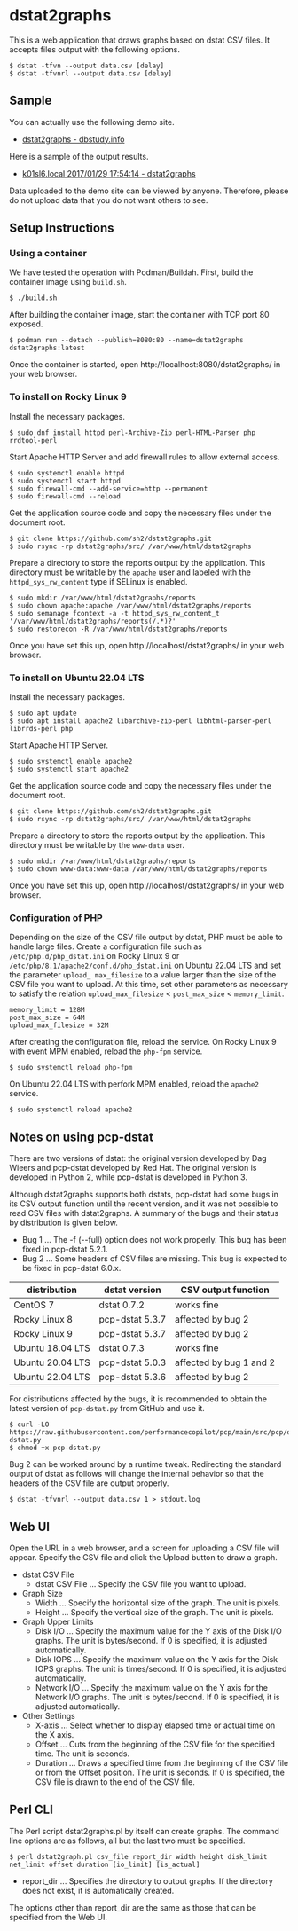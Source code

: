# dstat2graphs

This is a web application that draws graphs based on dstat CSV files.
It accepts files output with the following options.

    $ dstat -tfvn --output data.csv [delay]
    $ dstat -tfvnrl --output data.csv [delay]

## Sample

You can actually use the following demo site.

- [dstat2graphs - dbstudy.info](https://dbstudy.info/dstat2graphs/)

Here is a sample of the output results.

- [k01sl6.local 2017/01/29 17:54:14 - dstat2graphs](https://dbstudy.info/sample/reports/20230312-002928_HTurMGXN/)

Data uploaded to the demo site can be viewed by anyone.
Therefore, please do not upload data that you do not want others to see.

## Setup Instructions

### Using a container

We have tested the operation with Podman/Buildah.
First, build the container image using `build.sh`.

    $ ./build.sh

After building the container image, start the container with TCP port 80 exposed.

    $ podman run --detach --publish=8080:80 --name=dstat2graphs dstat2graphs:latest

Once the container is started, open http://localhost:8080/dstat2graphs/ in your web browser.

### To install on Rocky Linux 9

Install the necessary packages.

    $ sudo dnf install httpd perl-Archive-Zip perl-HTML-Parser php rrdtool-perl

Start Apache HTTP Server and add firewall rules to allow external access.

    $ sudo systemctl enable httpd
    $ sudo systemctl start httpd
    $ sudo firewall-cmd --add-service=http --permanent
    $ sudo firewall-cmd --reload

Get the application source code and copy the necessary files under the document root.

    $ git clone https://github.com/sh2/dstat2graphs.git
    $ sudo rsync -rp dstat2graphs/src/ /var/www/html/dstat2graphs

Prepare a directory to store the reports output by the application.
This directory must be writable by the `apache` user and labeled with the `httpd_sys_rw_content` type if SELinux is enabled.

    $ sudo mkdir /var/www/html/dstat2graphs/reports
    $ sudo chown apache:apache /var/www/html/dstat2graphs/reports
    $ sudo semanage fcontext -a -t httpd_sys_rw_content_t '/var/www/html/dstat2graphs/reports(/.*)?'
    $ sudo restorecon -R /var/www/html/dstat2graphs/reports

Once you have set this up, open http://localhost/dstat2graphs/ in your web browser.

### To install on Ubuntu 22.04 LTS

Install the necessary packages.

    $ sudo apt update
    $ sudo apt install apache2 libarchive-zip-perl libhtml-parser-perl librrds-perl php

Start Apache HTTP Server.

    $ sudo systemctl enable apache2
    $ sudo systemctl start apache2

Get the application source code and copy the necessary files under the document root.

    $ git clone https://github.com/sh2/dstat2graphs.git
    $ sudo rsync -rp dstat2graphs/src/ /var/www/html/dstat2graphs

Prepare a directory to store the reports output by the application.
This directory must be writable by the `www-data` user.

    $ sudo mkdir /var/www/html/dstat2graphs/reports
    $ sudo chown www-data:www-data /var/www/html/dstat2graphs/reports

Once you have set this up, open http://localhost/dstat2graphs/ in your web browser.

### Configuration of PHP

Depending on the size of the CSV file output by dstat, PHP must be able to handle large files.
Create a configuration file such as `/etc/php.d/php_dstat.ini` on Rocky Linux 9 or `/etc/php/8.1/apache2/conf.d/php_dstat.ini` on Ubuntu 22.04 LTS and set the parameter `upload_ max_filesize` to a value larger than the size of the CSV file you want to upload.
At this time, set other parameters as necessary to satisfy the relation `upload_max_filesize` < `post_max_size` < `memory_limit`.

    memory_limit = 128M
    post_max_size = 64M
    upload_max_filesize = 32M

After creating the configuration file, reload the service.
On Rocky Linux 9 with event MPM enabled, reload the `php-fpm` service.

    $ sudo systemctl reload php-fpm

On Ubuntu 22.04 LTS with perfork MPM enabled, reload the `apache2` service.

    $ sudo systemctl reload apache2

## Notes on using pcp-dstat

There are two versions of dstat: the original version developed by Dag Wieers and pcp-dstat developed by Red Hat. The original version is developed in Python 2, while pcp-dstat is developed in Python 3.

Although dstat2graphs supports both dstats, pcp-dstat had some bugs in its CSV output function until the recent version, and it was not possible to read CSV files with dstat2graphs. A summary of the bugs and their status by distribution is given below.

- Bug 1 ... The -f (--full) option does not work properly. This bug has been fixed in pcp-dstat 5.2.1.
- Bug 2 ... Some headers of CSV files are missing. This bug is expected to be fixed in pcp-dstat 6.0.x.

|distribution|dstat version|CSV output function|
|-|-|-|
|CentOS 7|dstat 0.7.2|works fine|
|Rocky Linux 8|pcp-dstat 5.3.7|affected by bug 2|
|Rocky Linux 9|pcp-dstat 5.3.7|affected by bug 2
|Ubuntu 18.04 LTS|dstat 0.7.3|works fine|
|Ubuntu 20.04 LTS|pcp-dstat 5.0.3|affected by bug 1 and 2|
|Ubuntu 22.04 LTS|pcp-dstat 5.3.6|affected by bug 2|

For distributions affected by the bugs, it is recommended to obtain the latest version of `pcp-dstat.py` from GitHub and use it.

    $ curl -LO https://raw.githubusercontent.com/performancecopilot/pcp/main/src/pcp/dstat/pcp-dstat.py
    $ chmod +x pcp-dstat.py

Bug 2 can be worked around by a runtime tweak.
Redirecting the standard output of dstat as follows will change the internal behavior so that the headers of the CSV file are output properly.

    $ dstat -tfvnrl --output data.csv 1 > stdout.log

## Web UI

Open the URL in a web browser, and a screen for uploading a CSV file will appear.
Specify the CSV file and click the Upload button to draw a graph.

- dstat CSV File
    - dstat CSV File ... Specify the CSV file you want to upload.
- Graph Size
    - Width ... Specify the horizontal size of the graph. The unit is pixels.
    - Height ... Specify the vertical size of the graph. The unit is pixels.
- Graph Upper Limits
    - Disk I/O ... Specify the maximum value for the Y axis of the Disk I/O graphs.
      The unit is bytes/second.
      If 0 is specified, it is adjusted automatically.
    - Disk IOPS ... Specify the maximum value on the Y axis for the Disk IOPS graphs.
      The unit is times/second.
      If 0 is specified, it is adjusted automatically.
    - Network I/O ... Specify the maximum value on the Y axis for the Network I/O graphs.
      The unit is bytes/second.
      If 0 is specified, it is adjusted automatically.
- Other Settings
    - X-axis ... Select whether to display elapsed time or actual time on the X axis.
    - Offset ... Cuts from the beginning of the CSV file for the specified time.
      The unit is seconds.
    - Duration ... Draws a specified time from the beginning of the CSV file or from the Offset position.
      The unit is seconds.
      If 0 is specified, the CSV file is drawn to the end of the CSV file.

## Perl CLI

The Perl script dstat2graphs.pl by itself can create graphs.
The command line options are as follows, all but the last two must be specified.

    $ perl dstat2graph.pl csv_file report_dir width height disk_limit net_limit offset duration [io_limit] [is_actual]

- report_dir ... Specifies the directory to output graphs.
  If the directory does not exist, it is automatically created.

The options other than report_dir are the same as those that can be specified from the Web UI.
